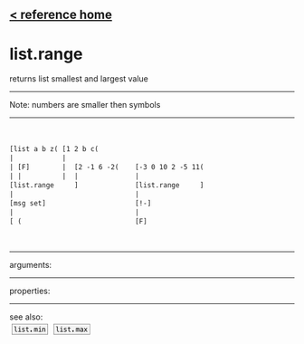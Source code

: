 [< reference home](index.html)
---

# list.range


returns list smallest and largest value

---

Note: numbers are smaller then symbols
<br>


---


```


[list a b z( [1 2 b c(
|            |
| [F]        |  [2 -1 6 -2(    [-3 0 10 2 -5 11(
| |          |  |              |
[list.range     ]              [list.range     ]
|                              |
[msg set]                      [!-]
|                              |
[ (                            [F]

            
```

---
arguments:


---
properties:


---
see also:<br>
[![list.min](img/object_list.min.png)](list.min.html)
[![list.max](img/object_list.max.png)](list.max.html)
